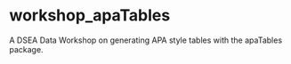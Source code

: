 # workshop_apaTables
A DSEA Data Workshop on generating APA style tables with the apaTables package.
